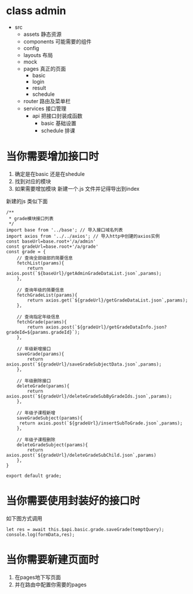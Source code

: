 # class admin
- src
    - assets 静态资源
    - components 可能需要的组件
    - config
    - layouts 布局
    - mock
    - pages 真正的页面
         - basic
         - login
         - result
         - schedule
    - router 路由及菜单栏
    - services 接口管理
        - api 把接口封装成函数
            - basic 基础设置
            - schedule 排课
# 当你需要增加接口时
1. 确定是在basic 还是在shedule
2. 找到对应的模块
3. 如果需要增加模块 新建一个.js 文件并记得导出到index

新建的js 类似下面
```
/**
 * grade模块接口列表
 */
import base from '../base'; // 导入接口域名列表
import axios from '../../axios'; // 导入http中创建的axios实例
const baseUrl=base.root+'/a/admin'
const gradeUrl=base.root+'/a/grade'
const grade = {    
    // 查询全部级部的简要信息
    fetchList(params){
        return axios.post(`${baseUrl}/getAdminGradeDataList.json`,params);    
    },

    // 查询年级的简要信息
    fetchGradeList(params){
        return axios.get(`${gradeUrl}/getGradeDataList.json`,params);    
    },

    // 查询指定年级信息
    fetchGrade(params){
        return axios.post(`${gradeUrl}/getGradeDataInfo.json?gradeId=${params.gradeId}`);    
    },

    // 年级新增接口
    saveGrade(params){
        return axios.post(`${gradeUrl}/saveGradeSubjectData.json`,params);    
    },

    // 年级删除接口
    deleteGrade(params){
        return axios.post(`${gradeUrl}/deleteGradeSubByGradeIds.json`,params);   
    },

    // 年级子课程新增
    saveGradeSubject(params){
     return axios.post(`${gradeUrl}/insertSubToGrade.json`,params);   
    },

    // 年级子课程删除
    deleteGradeSubject(params){
        return axios.post(`${gradeUrl}/deleteGradeSubChild.json`,params)
    },
}

export default grade;
```
# 当你需要使用封装好的接口时
如下图方式调用
```
let res = await this.$api.basic.grade.saveGrade(temptQuery);
console.log(formData,res);
```
# 当你需要新建页面时
1. 在pages地下写页面
2. 并在路由中配置你需要的pages


